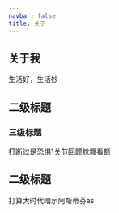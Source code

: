 ```yaml
---
navbar: false
title: 关于 
---
```


## 关于我


生活好，生活妙


## 二级标题

### 三级标题
打断过是恐惧1关节回顾尬舞看额
## 二级标题
打算大时代暗示阿斯蒂芬as

